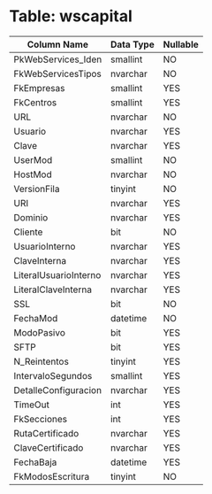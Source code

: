 # Table: wscapital

| Column Name | Data Type | Nullable |
|-------------|-----------|----------|
| PkWebServices_Iden | smallint | NO |
| FkWebServicesTipos | nvarchar | NO |
| FkEmpresas | smallint | YES |
| FkCentros | smallint | YES |
| URL | nvarchar | NO |
| Usuario | nvarchar | YES |
| Clave | nvarchar | YES |
| UserMod | smallint | NO |
| HostMod | nvarchar | NO |
| VersionFila | tinyint | NO |
| URI | nvarchar | YES |
| Dominio | nvarchar | YES |
| Cliente | bit | NO |
| UsuarioInterno | nvarchar | YES |
| ClaveInterna | nvarchar | YES |
| LiteralUsuarioInterno | nvarchar | YES |
| LiteralClaveInterna | nvarchar | YES |
| SSL | bit | NO |
| FechaMod | datetime | NO |
| ModoPasivo | bit | YES |
| SFTP | bit | YES |
| N_Reintentos | tinyint | YES |
| IntervaloSegundos | smallint | YES |
| DetalleConfiguracion | nvarchar | YES |
| TimeOut | int | YES |
| FkSecciones | int | YES |
| RutaCertificado | nvarchar | YES |
| ClaveCertificado | nvarchar | YES |
| FechaBaja | datetime | YES |
| FkModosEscritura | tinyint | NO |
